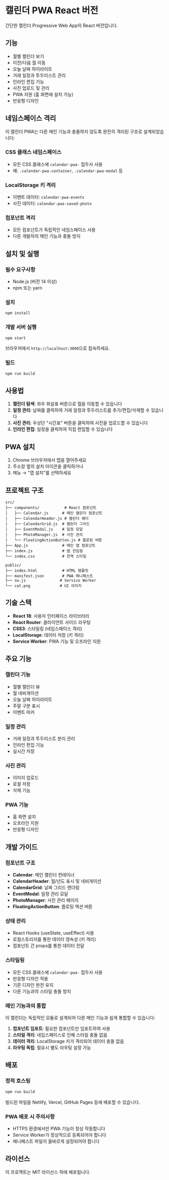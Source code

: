 # 캘린더 PWA React 버전

간단한 캘린더 Progressive Web App의 React 버전입니다.

## 기능

- 월별 캘린더 보기
- 이전/다음 월 이동
- 오늘 날짜 하이라이트
- 거래 일정과 투두리스트 관리
- 인라인 편집 기능
- 사진 업로드 및 관리
- PWA 지원 (홈 화면에 설치 가능)
- 반응형 디자인

## 네임스페이스 격리

이 캘린더 PWA는 다른 메인 기능과 충돌하지 않도록 완전히 격리된 구조로 설계되었습니다:

### CSS 클래스 네임스페이스
- 모든 CSS 클래스에 `calendar-pwa-` 접두사 사용
- 예: `.calendar-pwa-container`, `.calendar-pwa-modal` 등

### LocalStorage 키 격리
- 이벤트 데이터: `calendar-pwa-events`
- 사진 데이터: `calendar-pwa-saved-photo`

### 컴포넌트 격리
- 모든 컴포넌트가 독립적인 네임스페이스 사용
- 다른 개발자의 메인 기능과 충돌 방지

## 설치 및 실행

### 필수 요구사항
- Node.js (버전 14 이상)
- npm 또는 yarn

### 설치
```bash
npm install
```

### 개발 서버 실행
```bash
npm start
```

브라우저에서 `http://localhost:3000`으로 접속하세요.

### 빌드
```bash
npm run build
```

## 사용법

1. **캘린더 탐색**: 좌우 화살표 버튼으로 월을 이동할 수 있습니다
2. **일정 관리**: 날짜를 클릭하여 거래 일정과 투두리스트를 추가/편집/삭제할 수 있습니다
3. **사진 관리**: 우상단 "시간표" 버튼을 클릭하여 사진을 업로드할 수 있습니다
4. **인라인 편집**: 일정을 클릭하여 직접 편집할 수 있습니다

## PWA 설치

1. Chrome 브라우저에서 앱을 열어주세요
2. 주소창 옆의 설치 아이콘을 클릭하거나
3. 메뉴 → "앱 설치"를 선택하세요

## 프로젝트 구조

```
src/
├── components/           # React 컴포넌트
│   ├── Calendar.js      # 메인 캘린더 컴포넌트
│   ├── CalendarHeader.js # 캘린더 헤더
│   ├── CalendarGrid.js  # 캘린더 그리드
│   ├── EventModal.js    # 일정 모달
│   ├── PhotoManager.js  # 사진 관리
│   └── FloatingActionButton.js # 플로팅 버튼
├── App.js               # 메인 앱 컴포넌트
├── index.js             # 앱 진입점
└── index.css            # 전역 스타일

public/
├── index.html           # HTML 템플릿
├── manifest.json        # PWA 매니페스트
├── sw.js               # Service Worker
└── cat.png             # UI 이미지
```

## 기술 스택

- **React 18**: 사용자 인터페이스 라이브러리
- **React Router**: 클라이언트 사이드 라우팅
- **CSS3**: 스타일링 (네임스페이스 격리)
- **LocalStorage**: 데이터 저장 (키 격리)
- **Service Worker**: PWA 기능 및 오프라인 지원

## 주요 기능

### 캘린더 기능
- 월별 캘린더 뷰
- 월 네비게이션
- 오늘 날짜 하이라이트
- 주말 구분 표시
- 이벤트 마커

### 일정 관리
- 거래 일정과 투두리스트 분리 관리
- 인라인 편집 기능
- 실시간 저장

### 사진 관리
- 이미지 업로드
- 로컬 저장
- 삭제 기능

### PWA 기능
- 홈 화면 설치
- 오프라인 지원
- 반응형 디자인

## 개발 가이드

### 컴포넌트 구조
- **Calendar**: 메인 캘린더 컨테이너
- **CalendarHeader**: 월/년도 표시 및 네비게이션
- **CalendarGrid**: 날짜 그리드 렌더링
- **EventModal**: 일정 관리 모달
- **PhotoManager**: 사진 관리 페이지
- **FloatingActionButton**: 플로팅 액션 버튼

### 상태 관리
- React Hooks (useState, useEffect) 사용
- 로컬스토리지를 통한 데이터 영속성 (키 격리)
- 컴포넌트 간 props를 통한 데이터 전달

### 스타일링
- 모든 CSS 클래스에 `calendar-pwa-` 접두사 사용
- 반응형 디자인 적용
- 기존 디자인 완전 유지
- 다른 기능과의 스타일 충돌 방지

### 메인 기능과의 통합
이 캘린더는 독립적인 모듈로 설계되어 다른 메인 기능과 쉽게 통합할 수 있습니다:

1. **컴포넌트 임포트**: 필요한 컴포넌트만 임포트하여 사용
2. **스타일 격리**: 네임스페이스로 인해 스타일 충돌 없음
3. **데이터 격리**: LocalStorage 키가 격리되어 데이터 충돌 없음
4. **라우팅 독립**: 필요시 별도 라우팅 설정 가능

## 배포

### 정적 호스팅
```bash
npm run build
```

빌드된 파일을 Netlify, Vercel, GitHub Pages 등에 배포할 수 있습니다.

### PWA 배포 시 주의사항
- HTTPS 환경에서만 PWA 기능이 정상 작동합니다
- Service Worker가 정상적으로 등록되어야 합니다
- 매니페스트 파일이 올바르게 설정되어야 합니다

## 라이선스

이 프로젝트는 MIT 라이선스 하에 배포됩니다. 